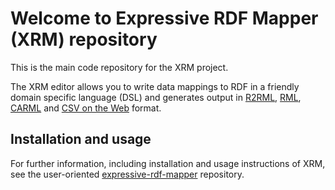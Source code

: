 # Welcome to Expressive RDF Mapper (XRM) repository

This is the main code repository for the XRM project.

The XRM editor allows you to write data mappings to RDF in a friendly domain specific language (DSL) and generates output in
[R2RML](http://www.w3.org/TR/r2rml/), [RML](https://rml.io/specs/rml/), [CARML](https://github.com/carml/carml) and [CSV on the Web](https://w3c.github.io/csvw/primer/) format.


## Installation and usage

For further information, including installation and usage instructions of XRM, see the user-oriented [expressive-rdf-mapper](https://github.com/zazuko/expressive-rdf-mapper) repository.
